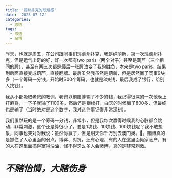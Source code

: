 ```yaml
---
title: '德州扑克的玩后感'
date: '2025-07-12'
categories:
  - 感悟
tags:
  - 感悟
  - 赌博
---
```


昨天，也就是周五，在公司跟同事们玩德州扑克，我是纯萌新，第一次玩德州扑克，但是运气出奇的好，好一次都有two paris（两个对子）甚至是葫芦（三个相同的牌），甚至有两三次都是最后一张牌改变了我的胜负，本来是two paris，结果到后面直接变成葫芦，直接翻牌。最后虽然我虽然是萌新，但是居然赢了同事9块多（一个筹码一分钱，开始时300个筹码，也就是3块钱，最后我成了银行，给别人找钱）。

我从小都吸取老爸的教训，老爸以前赌博输了不少的钱，我记得很深的一次他晚上打麻将，一下子就输了1100多，然后还是继续打，白天的时候赢了800多，但最终也是输了（当时绝对是这个数字，我对这件事记得非常深刻）。

我们虽然玩的是一个筹码一分钱，非常小，但是我每次赢得时候我的心脏都会跳动，非常刺激，这个还是算很小了，要是1块钱、10块钱、100块钱呢？我不敢想象，同事也笑对对我说：虽然你赢了，但是明天你千万别去澳门奥。🤣。赌博真的是抓住了人心里面的弱点，博弈、对抗，还有心理，有的人在这里面倾家荡产，有的人在这里面搞得富得油油，怪不得这么多人会赌博，真的是非常刺激。

# _不赌怡情，大赌伤身_